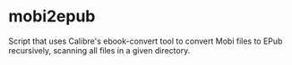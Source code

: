 # mobi2epub
Script that uses Calibre's ebook-convert tool to convert Mobi files to EPub recursively, scanning all files in a given directory.
